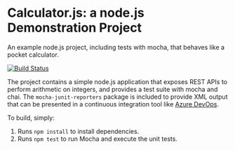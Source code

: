 Calculator.js: a node.js Demonstration Project
==============================================
An example node.js project, including tests with mocha, that behaves like
a pocket calculator.

[![Build Status](https://dev.azure.com/kennethfong/Integrating%20External%20Source%20Control%20with%20Azure%20Pipelines/_apis/build/status/kennthfpec.calculator?branchName=refs%2Fpull%2F2%2Fmerge)](https://dev.azure.com/kennethfong/Integrating%20External%20Source%20Control%20with%20Azure%20Pipelines/_build/latest?definitionId=6&branchName=refs%2Fpull%2F2%2Fmerge)

The project contains a simple node.js application that exposes REST APIs
to perform arithmetic on integers, and provides a test suite with mocha
and chai.  The `mocha-junit-reporters` package is included to provide XML
output that can be presented in a continuous integration tool like
[Azure DevOps](https://azure.com/devops).

To build, simply:

1. Runs `npm install` to install dependencies.
2. Runs `npm test` to run Mocha and execute the unit tests.
